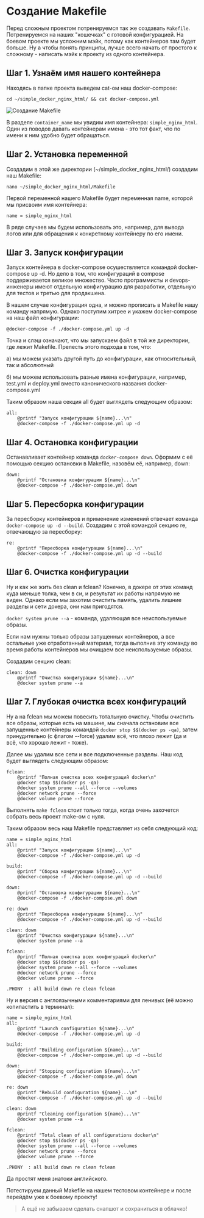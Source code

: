 # Создание Makefile

Перед сложным проектом потренируемся так же создавать ```Makefile```. Потренируемся на наших "кошечках" с готовой конфигурацией. На боевом проекте мы усложним мэйк, потому как контейнеров там будет больше. Ну а чтобы понять принципы, лучше всего начать от простого к сложному - написать мэйк к проекту из одного контейнера.

## Шаг 1. Узнаём имя нашего контейнера

Находясь в папке проекта выведем cat-ом наш docker-compose:

```cd ~/simple_docker_nginx_html/ && cat docker-compose.yml```

![Создание Makefile](media/makefile_settings/step_0.png)

В разделе ```container_name``` мы увидим имя контейнера: ```simple_nginx_html```. Один из поводов давать контейнерам имена - это тот факт, что по имени к ним удобно будет обращаться.

## Шаг 2. Установка переменной

Создадим в этой же директории (~/simple_docker_nginx_html/) создадим наш Makefile:

``nano ~/simple_docker_nginx_html/Makefile``

Первой переменной нашего Makefile будет переменная name, которой мы присвоим имя контейнера:

```
name = simple_nginx_html
```

В ряде случаев мы будем использовать это, например, для вывода логов или для обращения к конкретному контейнеру по его имени.

## Шаг 3. Запуск конфигурации

Запуск контейнера в docker-compose осушествляется командой docker-compose up -d. Но дело в том, что конфигураций в compose поддерживается великое множество. Часто программисты и devops-инженеры имеют отдельную конфигурацию для разработки, отдельную для тестов и третью для продакшена.

В нашем случае конфигурация одна, и можно прописать в Makefile нашу команду напрямую. Однако поступим хитрее и укажем docker-compose на наш файл конфигурации:

```@docker-compose -f ./docker-compose.yml up -d```

Точка и слэш означают, что мы запускаем файл в той же директории, где лежит Makefile. Прелесть этого подхода в том, что:

а) мы можем указать другой путь до конфигурации, как относительный, так и абсолютный

б) мы можем использовать разные имена конфигурации, например, test.yml и deploy.yml вместо канонического названия docker-compose.yml

Таким образом наша секция all будет выглядеть следующим образом:

```
all:
	@printf "Запуск конфигурации ${name}...\n"
	@docker-compose -f ./docker-compose.yml up -d
```

## Шаг 4. Остановка конфигурации

Останавливает контейнер команда ```docker-compose down```. Оформим с её помощью секцию остановки в Makefile, назовём её, например, down:

```
down:
	@printf "Остановка конфигурации ${name}...\n"
	@docker-compose -f ./docker-compose.yml down
```

## Шаг 5. Пересборка конфигурации

За пересборку контейнеров и применение изменений отвечает команда ```docker-compose up -d --build```. Создадим с этой командой секцию re, отвечающую за пересборку:

```
re:
	@printf "Пересборка конфигурации ${name}...\n"
	@docker-compose -f ./docker-compose.yml up -d --build
```

## Шаг 6. Очистка конфигурации

Ну и как же жить без clean и fclean? Конечно, в докере от этих команд куда меньше толка, чем в си, и результат их работы напрямую не виден. Однако если мы захотим очистить память, удалить лишние разделы и сети докера, они нам пригодятся.

```docker system prune --a``` - команда, удаляющая все неиспользуемые образы.

Если нам нужны только образы запущенных контейнеров, а все остальные уже отработанный материал, тогда выполнив эту команду во время работы контейнеров мы очищаем все неиспользуемые образы.

Создадим секцию clean:

```
clean: down
	@printf "Очистка конфигурации ${name}...\n"
	@docker system prune --a
```

## Шаг 7. Глубокая очистка всех конфигураций

Ну а на fclean мы можем повесить тотальную очистку. Чтобы очистить все образы, которые есть на машине, мы сначала остановим все запущенные контейнеры командой ```docker stop $$(docker ps -qa)```, затем принудительно (с флагом --force) удалим всё, что плохо лежит (да и всё, что хорошо лежит - тоже).

Далее мы удалим все сети и все подключенные разделы. Наш код будет выглядеть следующим образом:

```
fclean:
	@printf "Полная очистка всех конфигураций docker\n"
	@docker stop $$(docker ps -qa)
	@docker system prune --all --force --volumes
	@docker network prune --force
	@docker volume prune --force
```

Выполнять ```make fclean``` стоит только тогда, когда очень захочется собрать весь проект make-ом с нуля.

Таким образом весь наш Makefile представляет из себя следующий код:

```
name = simple_nginx_html
all:
	@printf "Запуск конфигурации ${name}...\n"
	@docker-compose -f ./docker-compose.yml up -d

build:
	@printf "Сборка конфигурации ${name}...\n"
	@docker-compose -f ./docker-compose.yml up -d --build

down:
	@printf "Остановка конфигурации ${name}...\n"
	@docker-compose -f ./docker-compose.yml down

re:	down
	@printf "Пересборка конфигурации ${name}...\n"
	@docker-compose -f ./docker-compose.yml up -d --build

clean: down
	@printf "Очистка конфигурации ${name}...\n"
	@docker system prune --a

fclean:
	@printf "Полная очистка всех конфигураций docker\n"
	@docker stop $$(docker ps -qa)
	@docker system prune --all --force --volumes
	@docker network prune --force
	@docker volume prune --force

.PHONY	: all build down re clean fclean
```

Ну и версия с англоязычными комментариями для ленивых (её можно копипастить в терминал):

```
name = simple_nginx_html
all:
	@printf "Launch configuration ${name}...\n"
	@docker-compose -f ./docker-compose.yml up -d

build:
	@printf "Building configuration ${name}...\n"
	@docker-compose -f ./docker-compose.yml up -d --build

down:
	@printf "Stopping configuration ${name}...\n"
	@docker-compose -f ./docker-compose.yml down

re:	down
	@printf "Rebuild configuration ${name}...\n"
	@docker-compose -f ./docker-compose.yml up -d --build

clean: down
	@printf "Cleaning configuration ${name}...\n"
	@docker system prune --a

fclean:
	@printf "Total clean of all configurations docker\n"
	@docker stop $$(docker ps -qa)
	@docker system prune --all --force --volumes
	@docker network prune --force
	@docker volume prune --force

.PHONY	: all build down re clean fclean
```

Да простят меня знатоки английского.

Потестируем данный Makefile на нашем тестовом контейнере и после перейдём уже к боевому проекту!

> А ещё не забываем сделать снапшот и сохраниться в облачко!
